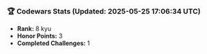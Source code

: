 ### 🏆 Codewars Stats (Updated: 2025-05-25 17:06:34 UTC)

- **Rank:** 8 kyu
- **Honor Points:** 3
- **Completed Challenges:** 1
